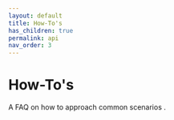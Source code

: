 ```yaml
---
layout: default
title: How-To's
has_children: true
permalink: api
nav_order: 3
---
```


# How-To's

A FAQ on how to approach common scenarios .